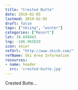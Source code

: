 ```yaml
---
title: "Crested Butte"
date: 2019-02-05
lastmod: 2019-02-05
draft: false
tags: ["skiing", "winter"]
categories: ["Resort"]
lat: 38.898843
lng: -106.965820
icon: skier
refUrl: "http://www.skicb.com/"
refName: Ski Area Information
resources:
- name: header
  src: 'crested-butte.jpg'
---
```


Crested Butte...
